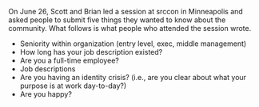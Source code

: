 On June 26, Scott and Brian led a session at srccon in Minneapolis and asked people to submit five things they wanted to know about the community. What follows is what people who attended the session wrote. 

- Seniority within organization (entry level, exec, middle management)
- How long has your job description existed?
- Are you a full-time employee?
- Job descriptions
- Are you having an identity crisis? (i.e., are you clear about what your purpose is at work day-to-day?)
- Are you happy?
